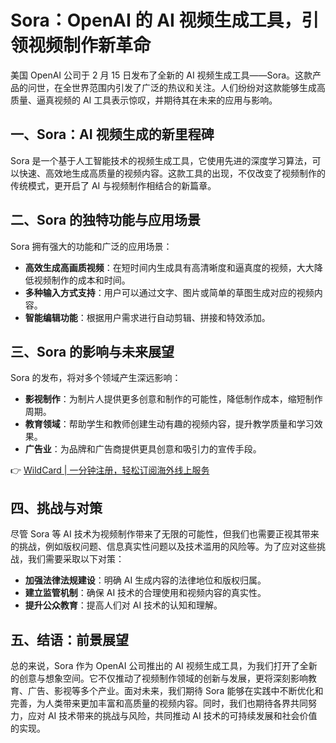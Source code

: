 # Sora：OpenAI 的 AI 视频生成工具，引领视频制作新革命

美国 OpenAI 公司于 2 月 15 日发布了全新的 AI 视频生成工具——Sora。这款产品的问世，在全世界范围内引发了广泛的热议和关注。人们纷纷对这款能够生成高质量、逼真视频的 AI 工具表示惊叹，并期待其在未来的应用与影响。

## 一、Sora：AI 视频生成的新里程碑

Sora 是一个基于人工智能技术的视频生成工具，它使用先进的深度学习算法，可以快速、高效地生成高质量的视频内容。这款工具的出现，不仅改变了视频制作的传统模式，更开启了 AI 与视频制作相结合的新篇章。

## 二、Sora 的独特功能与应用场景

Sora 拥有强大的功能和广泛的应用场景：

- **高效生成高画质视频**：在短时间内生成具有高清晰度和逼真度的视频，大大降低视频制作的成本和时间。
- **多种输入方式支持**：用户可以通过文字、图片或简单的草图生成对应的视频内容。
- **智能编辑功能**：根据用户需求进行自动剪辑、拼接和特效添加。

## 三、Sora 的影响与未来展望

Sora 的发布，将对多个领域产生深远影响：

- **影视制作**：为制片人提供更多创意和制作的可能性，降低制作成本，缩短制作周期。
- **教育领域**：帮助学生和教师创建生动有趣的视频内容，提升教学质量和学习效果。
- **广告业**：为品牌和广告商提供更具创意和吸引力的宣传手段。

👉 [WildCard | 一分钟注册，轻松订阅海外线上服务](https://bbtdd.com/WildCard)

## 四、挑战与对策

尽管 Sora 等 AI 技术为视频制作带来了无限的可能性，但我们也需要正视其带来的挑战，例如版权问题、信息真实性问题以及技术滥用的风险等。为了应对这些挑战，我们需要采取以下对策：

- **加强法律法规建设**：明确 AI 生成内容的法律地位和版权归属。
- **建立监管机制**：确保 AI 技术的合理使用和视频内容的真实性。
- **提升公众教育**：提高人们对 AI 技术的认知和理解。

## 五、结语：前景展望

总的来说，Sora 作为 OpenAI 公司推出的 AI 视频生成工具，为我们打开了全新的创意与想象空间。它不仅推动了视频制作领域的创新与发展，更将深刻影响教育、广告、影视等多个产业。面对未来，我们期待 Sora 能够在实践中不断优化和完善，为人类带来更加丰富和高质量的视频内容。同时，我们也期待各界共同努力，应对 AI 技术带来的挑战与风险，共同推动 AI 技术的可持续发展和社会价值的实现。